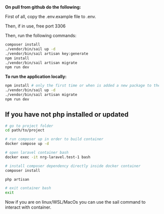 **On pull from github do the following:**

First of all, copy the .env.example file to .env.

Then, if in use, free port 3306

Then, run the following commands:
```bash
composer install
./vendor/bin/sail up -d
./vendor/bin/sail artisan key:generate
npm install
./vendor/bin/sail artisan migrate
npm run dev
```

**To run the application locally:**

```bash
npm install # only the first time or when is added a new package to the package.json file, it may take a while
./vendor/bin/sail up -d 
./vendor/bin/sail artisan migrate
npm run dev
```

## If you have not php installed or updated
```bash
# go to project folder
cd path/to/project

# run composer up in order to build container
docker compose up -d

# open laravel container bash
docker exec -it nrg-laravel.test-1 bash

# install composer dependency directly inside docker container
composer install

php artisan 

# exit container bash
exit

```
Now if you are on linux/WSL/MacOs you can use the sail command to interact with container.  